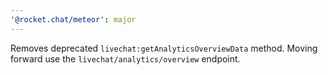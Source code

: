 ```yaml
---
'@rocket.chat/meteor': major
---
```


Removes deprecated `livechat:getAnalyticsOverviewData` method. Moving forward use the `livechat/analytics/overview` endpoint.

